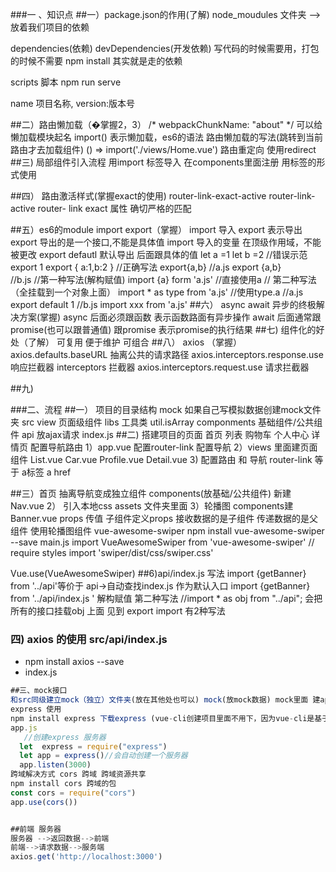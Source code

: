 ###一 、知识点
##一）package.json的作用(了解)
node_moudules 文件夹 -->放着我们项目的依赖

dependencies(依赖) devDependencies(开发依赖) 写代码的时候需要用，打包的时候不需要 npm install 其实就是走的依赖

scripts 脚本 npm run serve

name 项目名称, version:版本号

##二）路由懒加载（�掌握2，3）
/* webpackChunkName: "about" */ 可以给懒加载模块起名
import() 表示懒加载，es6的语法
路由懒加载的写法(跳转到当前路由才去加载组件)
() => import('./views/Home.vue')
路由重定向 使用redirect
##三) 局部组件引入流程
用import 标签导入
在components里面注册
用标签的形式使用

##四） 路由激活样式(掌握exact的使用)
router-link-exact-active router-link-active router- link exact 属性 确切严格的匹配

##五）es6的module import export（掌握）
import 导入
export 表示导出 export 导出的是一个接口,不能是具体值
import 导入的变量 在顶级作用域，不能被更改
export defautl 默认导出 后面跟具体的值
 let a =1 
 let b =2 
 //错误示范 
 export 1 
 export {
	a:1,b:2
 }
 //正确写法
 export{a,b}
//a.js 
export {a,b}   
//b.js 
//第一种写法(解构赋值)
import {a} form  'a.js' //直接使用a
// 第二种写法（全挂载到一个对象上面）
import * as type from 'a.js' //使用type.a 
//a.js
export default 1
//b.js
import xxx from 'a.js'
##六） async await 异步的终极解决方案(掌握)
async 后面必须跟函数 表示函数路面有异步操作
await 后面通常跟promise(也可以跟普通值) 跟promise 表示promise的执行结果
##七) 组件化的好处（了解）
可复用
便于维护
可组合
##八） axios （掌握）
axios.defaults.baseURL 抽离公共的请求路径
axios.interceptors.response.use 响应拦截器 interceptors 拦截器
axios.interceptors.request.use 请求拦截器

##九)


###二、流程
##一） 项目的目录结构
mock 如果自己写模拟数据创建mock文件夹
src
view 页面级组件
libs 工具类 util.isArray
componments 基础组件/公共组件
api 放ajax请求
index.js
##二) 搭建项目的页面 首页 列表 购物车 个人中心 详情页 配置导航路由
1）app.vue 配置router-link 配置导航
2）views 里面建页面组件 List.vue Car.vue Profile.vue Detail.vue 3) 配置路由 和 导航 router-link 等于 a标签 a href

##三）首页
抽离导航变成独立组件 components(放基础/公共组件) 新建 Nav.vue 2） 引入本地css assets 文件夹里面 3）轮播图 components建Banner.vue
props 传值 子组件定义props 接收数据的是子组件 传递数据的是父组件
使用轮播图组件 vue-awesome-swiper
npm install vue-awesome-swiper --save
main.js
import VueAwesomeSwiper from 'vue-awesome-swiper'
// require styles
import 'swiper/dist/css/swiper.css'

Vue.use(VueAwesomeSwiper)
##6)api/index.js 写法
import {getBanner} from '../api'等价于
api->自动查找index.js 作为默认入口
import {getBanner} from '../api/index.js ' 解构赋值
第二种写法 //import * as obj from "../api"; 会把所有的接口挂载obj 上面
见到 export import 有2种写法

### 四) axios 的使用 src/api/index.js 
- npm install axios --save 
- index.js
```js
##三、mock接口
和src同级建立mock（独立）文件夹(放在其他处也可以) mock(放mock数据) mock里面 建app.js(服务器) banner.js（轮播图图片） list.json（商品列表）
express 使用
npm install express 下载express (vue-cli创建项目里面不用下，因为vue-cli是基于webpack的，webpack自带了express)
app.js
   //创建express 服务器 
  let  express = require("express")
  let app = express()//会自动创建一个服务器
  app.listen(3000) 
跨域解决方式 cors 跨域 跨域资源共享
npm install cors 跨域的包
const cors = require("cors")
app.use(cors())


##前端 服务器
服务器 -->返回数据-->前端
前端-->请求数据-->服务端
axios.get('http://localhost:3000')

